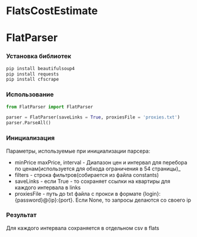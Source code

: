 # FlatsCostEstimate
# FlatParser

### Установка библиотек
```bash
pip install beautifulsoup4
pip install requests
pip install cfscrape
```

### Использование
```python
from FlatParser import FlatParser

parser = FlatParser(saveLinks = True, proxiesFile = 'proxies.txt')
parser.ParseAll()

```

### Инициализация
Параметры, используемые при инициализации парсера:
* minPrice  maxPrice, interval - Диапазон цен и интервал для перебора по ценам(используется для обхода ограничения в 54 страницы)_
* filters - строка фильтров(собирается из файла constants)
* saveLinks - если True - то сохраняет ссылки на квартиры для каждого интервала в links
* proxiesFile - путь до txt файла с прокси в формате {login}:{password}@{ip}:{port}. Если None, то запросы делаются со своего ip

### Результат
Для каждого интервала сохраняется в отдельном csv в flats